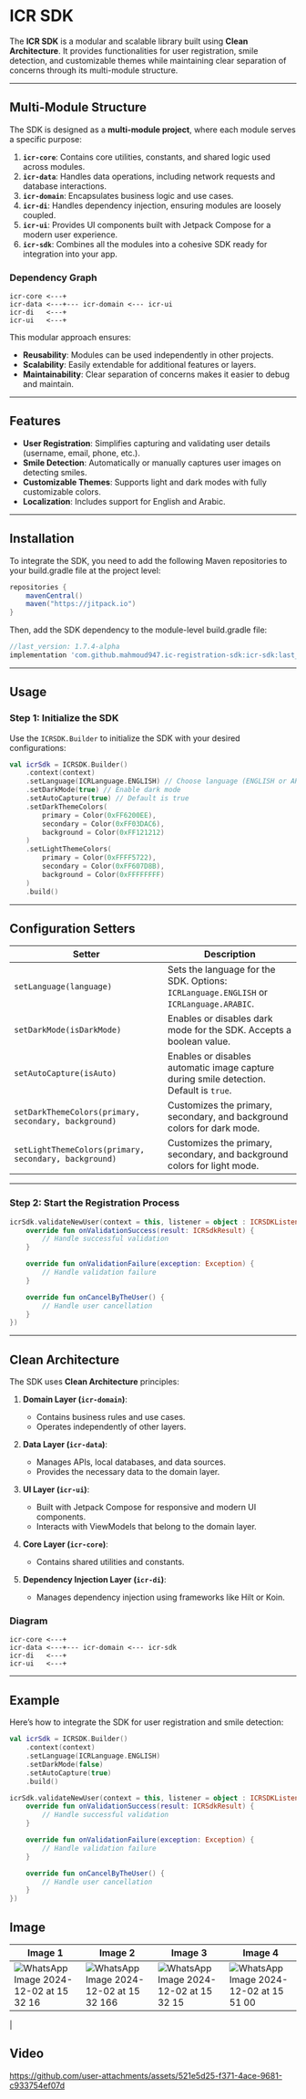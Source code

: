 
# ICR SDK

The **ICR SDK** is a modular and scalable library built using **Clean Architecture**. It provides functionalities for user registration, smile detection, and customizable themes while maintaining clear separation of concerns through its multi-module structure.

---

## Multi-Module Structure

The SDK is designed as a **multi-module project**, where each module serves a specific purpose:

1. **`icr-core`**: Contains core utilities, constants, and shared logic used across modules.
2. **`icr-data`**: Handles data operations, including network requests and database interactions.
3. **`icr-domain`**: Encapsulates business logic and use cases.
4. **`icr-di`**: Handles dependency injection, ensuring modules are loosely coupled.
5. **`icr-ui`**: Provides UI components built with Jetpack Compose for a modern user experience.
6. **`icr-sdk`**: Combines all the modules into a cohesive SDK ready for integration into your app.

### Dependency Graph

```
icr-core <---+
icr-data <---+--- icr-domain <--- icr-ui
icr-di   <---+
icr-ui   <---+
```

This modular approach ensures:
- **Reusability**: Modules can be used independently in other projects.
- **Scalability**: Easily extendable for additional features or layers.
- **Maintainability**: Clear separation of concerns makes it easier to debug and maintain.

---

## Features

- **User Registration**: Simplifies capturing and validating user details (username, email, phone, etc.).
- **Smile Detection**: Automatically or manually captures user images on detecting smiles.
- **Customizable Themes**: Supports light and dark modes with fully customizable colors.
- **Localization**: Includes support for English and Arabic.

---

## Installation

To integrate the SDK, you need to add the following Maven repositories to your build.gradle file at the project level:
```gradle
repositories {
    mavenCentral()
    maven("https://jitpack.io")
}
```
Then, add the SDK dependency to the module-level build.gradle file:

```gradle
//last_version: 1.7.4-alpha
implementation 'com.github.mahmoud947.ic-registration-sdk:icr-sdk:last_version'
```

---

## Usage

### Step 1: Initialize the SDK

Use the `ICRSDK.Builder` to initialize the SDK with your desired configurations:

```kotlin
val icrSdk = ICRSDK.Builder()
    .context(context)
    .setLanguage(ICRLanguage.ENGLISH) // Choose language (ENGLISH or ARABIC)
    .setDarkMode(true) // Enable dark mode
    .setAutoCapture(true) // Default is true
    .setDarkThemeColors(
        primary = Color(0xFF6200EE),
        secondary = Color(0xFF03DAC6),
        background = Color(0xFF121212)
    )
    .setLightThemeColors(
        primary = Color(0xFFFF5722),
        secondary = Color(0xFF607D8B),
        background = Color(0xFFFFFFFF)
    )
    .build()
```

---

## Configuration Setters

| Setter                  | Description                                                                 |
|-------------------------|-----------------------------------------------------------------------------|
| `setLanguage(language)` | Sets the language for the SDK. Options: `ICRLanguage.ENGLISH` or `ICRLanguage.ARABIC`. |
| `setDarkMode(isDarkMode)` | Enables or disables dark mode for the SDK. Accepts a boolean value.       |
| `setAutoCapture(isAuto)` | Enables or disables automatic image capture during smile detection. Default is `true`. |
| `setDarkThemeColors(primary, secondary, background)` | Customizes the primary, secondary, and background colors for dark mode. |
| `setLightThemeColors(primary, secondary, background)` | Customizes the primary, secondary, and background colors for light mode. |

---

### Step 2: Start the Registration Process

```kotlin
icrSdk.validateNewUser(context = this, listener = object : ICRSDKListener {
    override fun onValidationSuccess(result: ICRSdkResult) {
        // Handle successful validation
    }

    override fun onValidationFailure(exception: Exception) {
        // Handle validation failure
    }

    override fun onCancelByTheUser() {
        // Handle user cancellation
    }
})
```

---

## Clean Architecture

The SDK uses **Clean Architecture** principles:

1. **Domain Layer (`icr-domain`)**:
   - Contains business rules and use cases.
   - Operates independently of other layers.

2. **Data Layer (`icr-data`)**:
   - Manages APIs, local databases, and data sources.
   - Provides the necessary data to the domain layer.

3. **UI Layer (`icr-ui`)**:
   - Built with Jetpack Compose for responsive and modern UI components.
   - Interacts with ViewModels that belong to the domain layer.

4. **Core Layer (`icr-core`)**:
   - Contains shared utilities and constants.

5. **Dependency Injection Layer (`icr-di`)**:
   - Manages dependency injection using frameworks like Hilt or Koin.

### Diagram

```
icr-core <---+
icr-data <---+--- icr-domain <--- icr-sdk
icr-di   <---+
icr-ui   <---+
```

---

## Example

Here’s how to integrate the SDK for user registration and smile detection:

```kotlin
val icrSdk = ICRSDK.Builder()
    .context(context)
    .setLanguage(ICRLanguage.ENGLISH)
    .setDarkMode(false)
    .setAutoCapture(true)
    .build()

icrSdk.validateNewUser(context = this, listener = object : ICRSDKListener {
    override fun onValidationSuccess(result: ICRSdkResult) {
        // Handle successful validation
    }

    override fun onValidationFailure(exception: Exception) {
        // Handle validation failure
    }

    override fun onCancelByTheUser() {
        // Handle user cancellation
    }
})
```



## Image 
| Image 1        | Image 2        | Image 3        | Image 4        |
|-----------------|----------------|----------------|----------------|
| ![WhatsApp Image 2024-12-02 at 15 32 16](https://github.com/user-attachments/assets/36283542-e0c0-43d1-803a-d90ab8e27894) | ![WhatsApp Image 2024-12-02 at 15 32 166](https://github.com/user-attachments/assets/8b9c3c13-165d-43f9-b338-9a678d8ac7e8) | ![WhatsApp Image 2024-12-02 at 15 32 15](https://github.com/user-attachments/assets/aa18a4c4-fe31-42e4-bb88-09a545d8569a) | ![WhatsApp Image 2024-12-02 at 15 51 00](https://github.com/user-attachments/assets/3cdf7994-12de-4f38-8a2b-364ff2927674)
|


## Video 



https://github.com/user-attachments/assets/521e5d25-f371-4ace-9681-c933754ef07d



